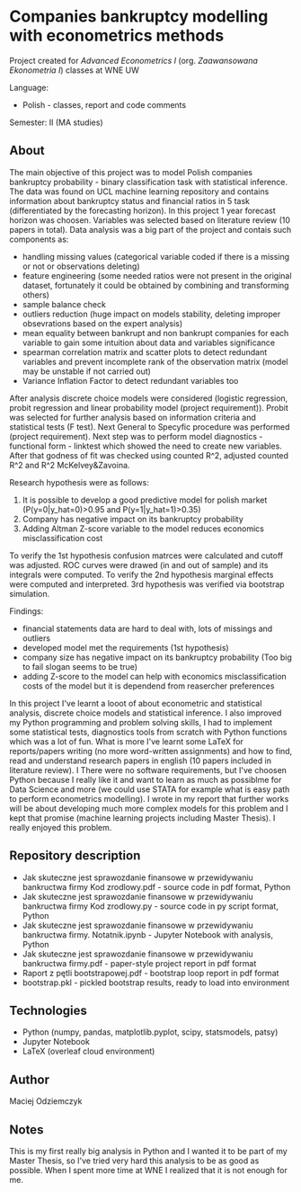 # Companies bankruptcy modelling with econometrics methods
Project created for *Advanced Econometrics I* (org. *Zaawansowana Ekonometria I*) classes at WNE UW

Language: 
 * Polish - classes, report and code comments

Semester: II (MA studies)

## About
The main objective of this project was to model Polish companies bankruptcy probability - binary classification task with statistical inference. The data was found on UCL machine learning repository and contains information about bankruptcy status and financial ratios in 5 task (differentiated by the forecasting horizon). In this project 1 year forecast horizon was choosen. Variables was selected based on literature review (10 papers in total). Data analysis was a big part of the project and contais such components as:
* handling missing values (categorical variable coded if there is a missing or not or observations deleting)
* feature engineering (some needed ratios were not present in the original dataset, fortunately it could be obtained by combining and transforming others)
* sample balance check
* outliers reduction (huge impact on models stability, deleting improper obsevrations based on the expert analysis)
* mean equality between bankrupt and non bankrupt companies for each variable to gain some intuition about data and variables significance
* spearman correlation matrix and scatter plots to detect redundant variables and prevent incomplete rank of the observation matrix (model may be unstable if not carried out)
* Variance Inflation Factor to detect redundant variables too

After analysis discrete choice models were considered (logistic regression, probit regression and linear probability model (project requirement)). Probit was selected for further analysis based on information criteria and statistical tests (F test). Next General to Specyfic procedure was performed (project requirement). Next step was to perform model diagnostics - functional form - linktest which showed the need to create new variables. After that godness of fit was checked using counted R^2, adjusted counted R^2 and R^2 McKelvey&Zavoina.

Research hypothesis were as follows:
1. It is possible to develop a good predictive model for polish market (P(y=0|y_hat=0)>0.95 and P(y=1|y_hat=1)>0.35)
2. Company has negative impact on its bankruptcy probability
3. Adding Altman Z-score variable to the model reduces economics misclassification cost

To verify the 1st hypothesis confusion matrces were calculated and cutoff was adjusted. ROC curves were drawed (in and out of sample) and its integrals were computed. To verify the 2nd hypothesis marginal effects were computed and interpreted. 3rd hypothesis was verified via bootstrap simulation.

Findings:
 * financial statements data are hard to deal with, lots of missings and outliers
 * developed model met the requirements (1st hypothesis)
 * company size has negative impact on its bankruptcy probability (Too big to fail slogan seems to be true)
 * adding Z-score to the model can help with economics misclassification costs of the model but it is dependend from reasercher preferences

In this project I've learnt a looot of about econometric and statistical analysis, discrete choice models and statistical inference. I also improved my Python programming and problem solving skills, I had to implement some statistical tests, diagnostics tools from scratch with Python functions which was a lot of fun. What is more I've learnt some LaTeX for reports/papers writing (no more word-written assignments) and how to find, read and understand research papers in english (10 papers included in literature review). I There were no software requirements, but I've choosen Python because I really like it and want to learn as much as possiblme for Data Science and more (we could use STATA for example what is easy path to perform econometrics modelling). I wrote in my report that further works will be about developing much more complex models for this problem and I kept that promise (machine learning projects including Master Thesis). I really enjoyed this problem.

## Repository description
 * Jak skuteczne jest sprawozdanie finansowe w przewidywaniu bankructwa firmy Kod zrodlowy.pdf - source code in pdf format, Python
 * Jak skuteczne jest sprawozdanie finansowe w przewidywaniu bankructwa firmy Kod zrodlowy.py - source code in py script format, Python
 * Jak skuteczne jest sprawozdanie finansowe w przewidywaniu bankructwa firmy. Notatnik.ipynb - Jupyter Notebook with analysis, Python
 * Jak skuteczne jest sprawozdanie finansowe w przewidywaniu bankructwa firmy.pdf - paper-style project report in pdf format 
 * Raport z pętli bootstrapowej.pdf - bootstrap loop report in pdf format
 * bootstrap.pkl - pickled bootstrap results, ready to load into environment 

## Technologies
 * Python (numpy, pandas, matplotlib.pyplot, scipy, statsmodels, patsy)
 * Jupyter Notebook
 * LaTeX (overleaf cloud environment)

## Author
Maciej Odziemczyk

## Notes
This is my first really big analysis in Python and I wanted it to be part of my Master Thesis, so I've tried very hard this analysis to be as good as possible. When I spent more time at WNE I realized that it is not enough for me.
